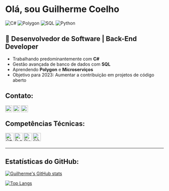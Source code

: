 # Olá, sou Guilherme Coelho

![C#](https://img.shields.io/badge/-C%23-239120?style=flat-square&logo=c%2B%2B&logoColor=ffffff)
![Polygon](https://img.shields.io/badge/-Polygon-999999?style=flat-square&logo=polygon&logoColor=white)
![SQL](https://img.shields.io/badge/-SQL-4479A1?style=flat-square&logo=postgresql&logoColor=white)
![Python](https://img.shields.io/badge/-Python-999999?style=flat-square&logo=polygon&logoColor=white)


## 🎯 Desenvolvedor de Software | Back-End Developer 

- Trabalhando predominantemente com **C#**
- Gestão avançada de banco de dados com **SQL**
- Aprendendo **Polygon** e **Microserviços**
- Objetivo para 2023: Aumentar a contribuição em projetos de código aberto

## Contato:
[<img align="left" alt="LinkedIn" width="22px" src="https://simpleicons.org/icons/linkedin.svg" />](https://linkedin.com/in/guicoelhods)
[<img align="left" alt="Instagram" width="22px" src="https://simpleicons.org/icons/instagram.svg" />](https://instagram.com/guicoelhods)
[<img align="left" alt="Email" width="22px" src="https://simpleicons.org/icons/gmail.svg" />](mailto:guicoelhods@icloud.com)
<br />

## Competências Técnicas:

<img align="left" alt="C#" width="26px" src="https://simpleicons.org/icons/csharp.svg" />
<img align="left" alt="Python" width="26px" src="https://simpleicons.org/icons/python.svg" />
<img align="left" alt="Django" width="26px" src="https://simpleicons.org/icons/django.svg" />
<img align="left" alt="SQL" width="26px" src="https://simpleicons.org/icons/mysql.svg" />
<br />
<br />

---

## Estatísticas do GitHub:

[![Guilherme's GitHub stats](https://github-readme-stats.vercel.app/api?username=guicoelhods&count_private=true&theme=dracula&hide=issues)](https://github.com/guicoelhods/github-readme-stats)

[![Top Langs](https://github-readme-stats.vercel.app/api/top-langs/?username=guicoelhods&theme=dracula&layout=compact)](https://github.com/guicoelhods/github-readme-stats)

